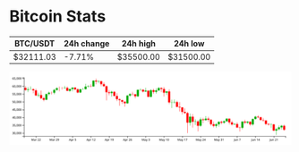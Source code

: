 # Bitcoin Stats

BTC/USDT|24h change|24h high|24h low|
|---|---|---|---|
|$32111.03|-7.71%|$35500.00|$31500.00|

<img src="./chart.svg">
